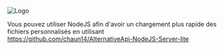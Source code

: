 ![Logo](https://trxyy.chaun14.fr/github/AlternativeAPI_logo.png)

Vous pouvez utiliser NodeJS afin d'avoir un chargement plus rapide des fichiers personnalisés en utilisant
https://github.com/chaun14/AlternativeApi-NodeJS-Server-lite
